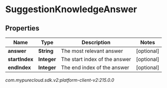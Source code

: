 # SuggestionKnowledgeAnswer


## Properties

| Name | Type | Description | Notes |
| ------------ | ------------- | ------------- | ------------- |
| **answer** | **String** | The most relevant answer |  [optional] |
| **startIndex** | **Integer** | The start index of the answer |  [optional] |
| **endIndex** | **Integer** | The end index of the answer |  [optional] |




_com.mypurecloud.sdk.v2:platform-client-v2:215.0.0_
